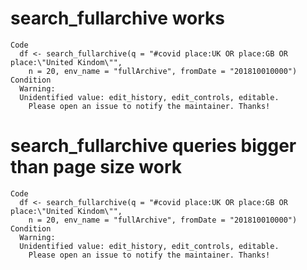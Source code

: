 # search_fullarchive works

    Code
      df <- search_fullarchive(q = "#covid place:UK OR place:GB OR place:\"United Kindom\"",
        n = 20, env_name = "fullArchive", fromDate = "201810010000")
    Condition
      Warning:
      Unidentified value: edit_history, edit_controls, editable.
      	Please open an issue to notify the maintainer. Thanks!

# search_fullarchive queries bigger than page size work

    Code
      df <- search_fullarchive(q = "#covid place:UK OR place:GB OR place:\"United Kindom\"",
        n = 20, env_name = "fullArchive", fromDate = "201810010000")
    Condition
      Warning:
      Unidentified value: edit_history, edit_controls, editable.
      	Please open an issue to notify the maintainer. Thanks!

